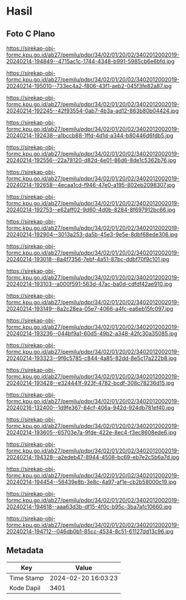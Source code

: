 # Hasil

## Foto C Plano

https://sirekap-obj-formc.kpu.go.id/ab27/pemilu/pdpr/34/02/01/20/02/3402012002019-20240214-194849--4715ac1c-1744-4348-b991-5985cb6e6bfd.jpg

https://sirekap-obj-formc.kpu.go.id/ab27/pemilu/pdpr/34/02/01/20/02/3402012002019-20240214-195010--733ec4a2-f806-43f1-aeb2-045f3fe82a87.jpg

https://sirekap-obj-formc.kpu.go.id/ab27/pemilu/pdpr/34/02/01/20/02/3402012002019-20240214-192245--42f93554-0ab7-4b3a-ad12-863b80b04424.jpg

https://sirekap-obj-formc.kpu.go.id/ab27/pemilu/pdpr/34/02/01/20/02/3402012002019-20240214-192438--a1bccb88-1ffd-4d1d-a344-b80446d6fdb5.jpg

https://sirekap-obj-formc.kpu.go.id/ab27/pemilu/pdpr/34/02/01/20/02/3402012002019-20240214-192556--22a78120-d82d-4e01-86d6-8de1c5362b76.jpg

https://sirekap-obj-formc.kpu.go.id/ab27/pemilu/pdpr/34/02/01/20/02/3402012002019-20240214-192658--4ecaa1cd-f946-47e0-a195-802eb2098307.jpg

https://sirekap-obj-formc.kpu.go.id/ab27/pemilu/pdpr/34/02/01/20/02/3402012002019-20240214-192753--e62aff02-9d60-4d0b-8284-8f697912bc66.jpg

https://sirekap-obj-formc.kpu.go.id/ab27/pemilu/pdpr/34/02/01/20/02/3402012002019-20240214-192904--3013a253-da5b-45e3-9e5e-8dbf68ede306.jpg

https://sirekap-obj-formc.kpu.go.id/ab27/pemilu/pdpr/34/02/01/20/02/3402012002019-20240214-193018--8a4f7356-7ebf-4a51-87bc-ddbf70f9c101.jpg

https://sirekap-obj-formc.kpu.go.id/ab27/pemilu/pdpr/34/02/01/20/02/3402012002019-20240214-193103--a000f591-563d-47ac-ba0d-cdfdf42ae910.jpg

https://sirekap-obj-formc.kpu.go.id/ab27/pemilu/pdpr/34/02/01/20/02/3402012002019-20240214-193149--8a2c28ea-05e7-4066-a4fc-ea6eb15fc097.jpg

https://sirekap-obj-formc.kpu.go.id/ab27/pemilu/pdpr/34/02/01/20/02/3402012002019-20240214-193236--044bf9a1-60d5-49b2-a348-42fc30a35085.jpg

https://sirekap-obj-formc.kpu.go.id/ab27/pemilu/pdpr/34/02/01/20/02/3402012002019-20240214-193323--9f6c5785-c844-4a85-82dd-8e5c17a222b8.jpg

https://sirekap-obj-formc.kpu.go.id/ab27/pemilu/pdpr/34/02/01/20/02/3402012002019-20240214-193428--e324441f-923f-4782-bcdf-308c78236d15.jpg

https://sirekap-obj-formc.kpu.go.id/ab27/pemilu/pdpr/34/02/01/20/02/3402012002019-20240216-132400--1d9fe367-84cf-406a-942d-924db781ef40.jpg

https://sirekap-obj-formc.kpu.go.id/ab27/pemilu/pdpr/34/02/01/20/02/3402012002019-20240214-193605--65703e7a-9fde-422e-8ec4-f3ec8608ede6.jpg

https://sirekap-obj-formc.kpu.go.id/ab27/pemilu/pdpr/34/02/01/20/02/3402012002019-20240214-194328--a2edeb47-8944-4508-bc69-eb7e2c5b6a7d.jpg

https://sirekap-obj-formc.kpu.go.id/ab27/pemilu/pdpr/34/02/01/20/02/3402012002019-20240214-194454--56439e8b-3e8c-4a97-af1e-cb2b58000c19.jpg

https://sirekap-obj-formc.kpu.go.id/ab27/pemilu/pdpr/34/02/01/20/02/3402012002019-20240214-194618--aaa63d3b-df15-4f0c-b95c-3ba7afc10660.jpg

https://sirekap-obj-formc.kpu.go.id/ab27/pemilu/pdpr/34/02/01/20/02/3402012002019-20240214-194712--046db0b1-85cc-4534-8c51-61127dd13c96.jpg


## Metadata

| Key        | Value               |
| ---------- | ------------------- |
| Time Stamp | 2024-02-20 16:03:23 |
| Kode Dapil | 3401                |



